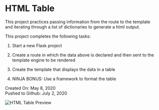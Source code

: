 # HTML Table
This project practices passing information from the route to the template
and iterating through a list of dictionaries to generate a html output.

This project completes the following tasks:

1. Start a new Flask project

2. Create a route in which the data above is declared and then sent to the template engine to be rendered

3. Create the template that displays the data in a table

4. NINJA BONUS: Use a framework to format the table

Created On: May 8, 2020\
Pushed to Github: July 2, 2020

![HTML Table Preview](https://user-images.githubusercontent.com/62450912/86511180-19a58280-bdbc-11ea-99d5-55557e74c846.png)

